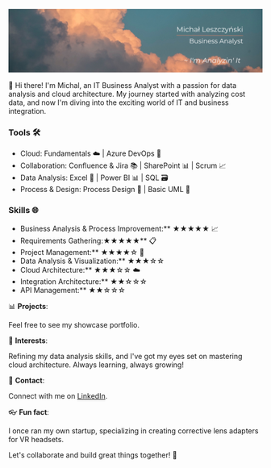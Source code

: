 ![Alt Text](https://github.com/sirmichal/sirmichal/blob/main/Linkedin%20header.png)

👋 Hi there! I'm Michal, an IT Business Analyst with a passion for data analysis and cloud architecture. My journey started with analyzing cost data, and now I'm diving into the exciting world of IT and business integration.

### Tools 🛠️
+ Cloud: Fundamentals ☁️ | Azure DevOps 🚀
+ Collaboration: Confluence & Jira 📚 | SharePoint 📊 | Scrum 📈
+ Data Analysis: Excel 🔢 | Power BI 📊 | SQL 🗃️ 
+ Process & Design: Process Design 🔄 | Basic UML 📐

### Skills 🌐
- Business Analysis & Process Improvement:** ★★★★★ 📈
- Requirements Gathering:★★★★★** 📋
- Project Management:** ★★★★☆ 📆
- Data Analysis & Visualization:** ★★★☆☆
- Cloud Architecture:** ★★★☆☆ ☁️
- Integration Architecture:** ★★☆☆☆
- API Management:** ★★☆☆☆

📊 **Projects**: 

Feel free to see my showcase portfolio.

🌱 **Interests**: 

Refining my data analysis skills, and I've got my eyes set on mastering cloud architecture. Always learning, always growing!

📧 **Contact**: 

Connect with me on [LinkedIn](<https://www.linkedin.com/in/mleszczynski1177/>).

👓 **Fun fact**: 

I once ran my own startup, specializing in creating corrective lens adapters for VR headsets.

Let's collaborate and build great things together! 🌟


